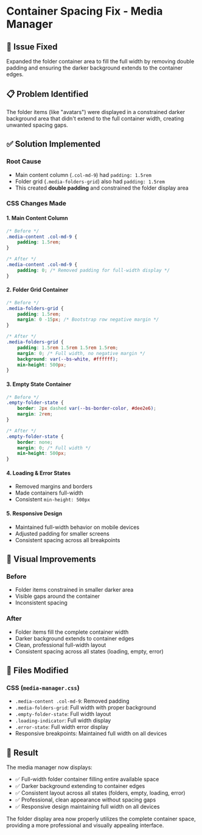 # Container Spacing Fix - Media Manager

## 🎯 Issue Fixed
Expanded the folder container area to fill the full width by removing double padding and ensuring the darker background extends to the container edges.

## 📋 Problem Identified
The folder items (like "avatars") were displayed in a constrained darker background area that didn't extend to the full container width, creating unwanted spacing gaps.

## ✅ Solution Implemented

### **Root Cause**
- Main content column (`.col-md-9`) had `padding: 1.5rem`
- Folder grid (`.media-folders-grid`) also had `padding: 1.5rem` 
- This created **double padding** and constrained the folder display area

### **CSS Changes Made**

#### 1. **Main Content Column**
```css
/* Before */
.media-content .col-md-9 {
    padding: 1.5rem;
}

/* After */
.media-content .col-md-9 {
    padding: 0; /* Removed padding for full-width display */
}
```

#### 2. **Folder Grid Container**
```css
/* Before */
.media-folders-grid {
    padding: 1.5rem;
    margin: 0 -15px; /* Bootstrap row negative margin */
}

/* After */
.media-folders-grid {
    padding: 1.5rem 1.5rem 1.5rem 1.5rem;
    margin: 0; /* Full width, no negative margin */
    background: var(--bs-white, #ffffff);
    min-height: 500px;
}
```

#### 3. **Empty State Container**
```css
/* Before */
.empty-folder-state {
    border: 2px dashed var(--bs-border-color, #dee2e6);
    margin: 2rem;
}

/* After */
.empty-folder-state {
    border: none;
    margin: 0; /* Full width */
    min-height: 500px;
}
```

#### 4. **Loading & Error States**
- Removed margins and borders
- Made containers full-width
- Consistent `min-height: 500px`

#### 5. **Responsive Design**
- Maintained full-width behavior on mobile devices
- Adjusted padding for smaller screens
- Consistent spacing across all breakpoints

## 🎨 Visual Improvements

### **Before**
- Folder items constrained in smaller darker area
- Visible gaps around the container
- Inconsistent spacing

### **After**
- Folder items fill the complete container width
- Darker background extends to container edges
- Clean, professional full-width layout
- Consistent spacing across all states (loading, empty, error)

## 📁 Files Modified

### **CSS (`media-manager.css`)**
- `.media-content .col-md-9`: Removed padding
- `.media-folders-grid`: Full width with proper background
- `.empty-folder-state`: Full width layout
- `.loading-indicator`: Full width display
- `.error-state`: Full width error display
- Responsive breakpoints: Maintained full width on all devices

## 🚀 Result
The media manager now displays:
- ✅ Full-width folder container filling entire available space
- ✅ Darker background extending to container edges
- ✅ Consistent layout across all states (folders, empty, loading, error)
- ✅ Professional, clean appearance without spacing gaps
- ✅ Responsive design maintaining full width on all devices

The folder display area now properly utilizes the complete container space, providing a more professional and visually appealing interface.

